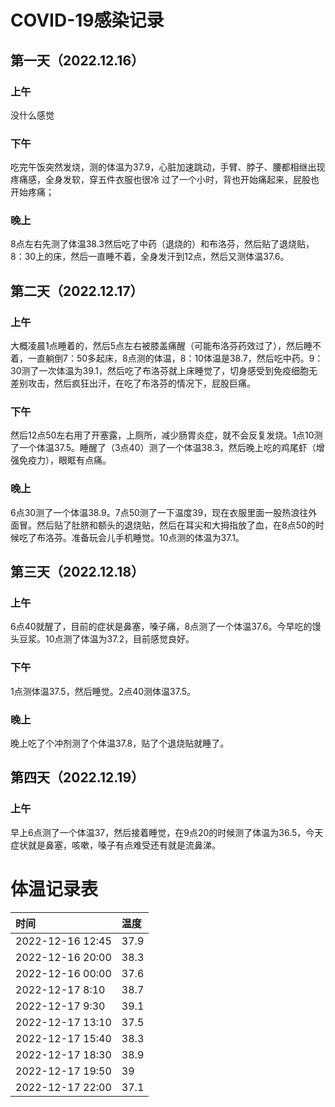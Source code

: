 # COVID-19感染记录
## 第一天（2022.12.16）
### 上午
没什么感觉
### 下午
吃完午饭突然发烧，测的体温为37.9，心脏加速跳动，手臂、脖子、腰都相继出现疼痛感，全身发软，穿五件衣服也很冷
过了一个小时，背也开始痛起来，屁股也开始疼痛；
### 晚上
8点左右先测了体温38.3然后吃了中药（退烧的）和布洛芬，然后贴了退烧贴，8：30上的床，然后一直睡不着，全身发汗到12点，然后又测体温37.6。
## 第二天（2022.12.17）
### 上午
大概凌晨1点睡着的，然后5点左右被膝盖痛醒（可能布洛芬药效过了），然后睡不着，一直躺倒7：50多起床，8点测的体温，8：10体温是38.7，然后吃中药。9：30测了一次体温为39.1，然后吃了布洛芬就上床睡觉了，切身感受到免疫细胞无差别攻击，然后疯狂出汗，在吃了布洛芬的情况下，屁股巨痛。
### 下午
然后12点50左右用了开塞露，上厕所，减少肠胃炎症，就不会反复发烧。1点10测了一个体温37.5。睡醒了（3点40）测了一个体温38.3，然后晚上吃的鸡尾虾（增强免疫力），眼眶有点痛。
### 晚上
6点30测了一个体温38.9。7点50测了一下温度39，现在衣服里面一股热浪往外面冒。然后贴了肚脐和额头的退烧贴，然后在耳尖和大拇指放了血，在8点50的时候吃了布洛芬。准备玩会儿手机睡觉。10点测的体温为37.1。
## 第三天（2022.12.18）
### 上午
6点40就醒了，目前的症状是鼻塞，嗓子痛，8点测了一个体温37.6。今早吃的馒头豆浆。10点测了体温为37.2，目前感觉良好。
### 下午
1点测体温37.5，然后睡觉。2点40测体温37.5。
### 晚上
晚上吃了个冲剂测了个体温37.8，贴了个退烧贴就睡了。
## 第四天（2022.12.19）
### 上午
早上6点测了一个体温37，然后接着睡觉，在9点20的时候测了体温为36.5，今天症状就是鼻塞，咳嗽，嗓子有点难受还有就是流鼻涕。
# 体温记录表
|时间|温度|
|:---|:---|
|2022-12-16 12:45|37.9|
|2022-12-16 20:00|38.3|
|2022-12-16 00:00|37.6|
|2022-12-17 8:10|38.7|
|2022-12-17 9:30|39.1|
|2022-12-17 13:10|37.5|
|2022-12-17 15:40|38.3|
|2022-12-17 18:30|38.9|
|2022-12-17 19:50|39|
|2022-12-17 22:00|37.1|
